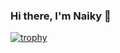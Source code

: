 ### Hi there, I'm Naiky 🖖

[![trophy](https://github-profile-trophy.vercel.app/?username=naikyding=onedark)](https://github.com/ryo-ma/github-profile-trophy)

